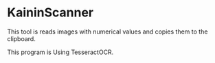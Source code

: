 # KaininScanner

This tool is reads images with numerical values and copies them to the clipboard.

This program is Using TesseractOCR.

